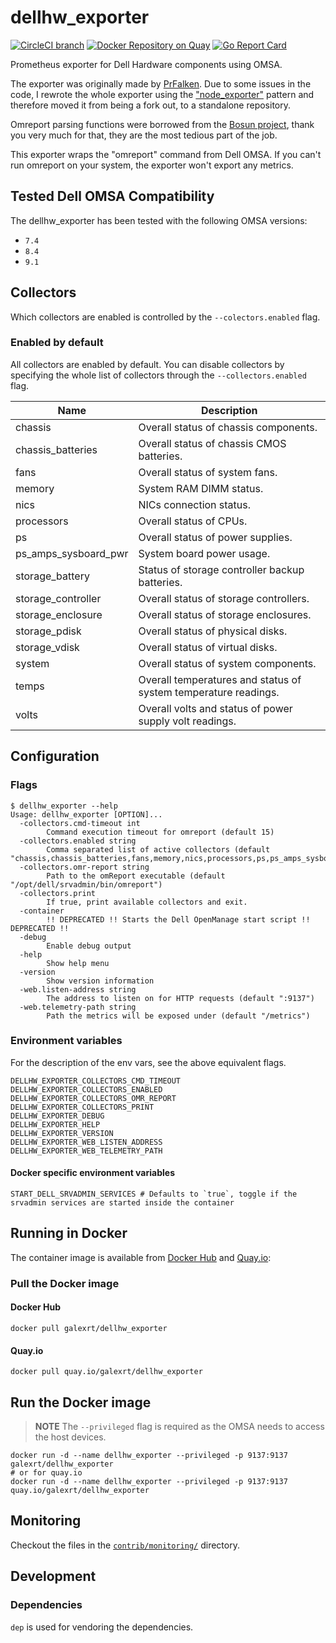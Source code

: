 # dellhw_exporter

[![CircleCI branch](https://img.shields.io/circleci/project/github/galexrt/dellhw_exporter/master.svg)]() [![Docker Repository on Quay](https://quay.io/repository/galexrt/dellhw_exporter/status "Docker Repository on Quay")](https://quay.io/repository/galexrt/dellhw_exporter) [![Go Report Card](https://goreportcard.com/badge/github.com/galexrt/dellhw_exporter)](https://goreportcard.com/report/github.com/galexrt/dellhw_exporter)

Prometheus exporter for Dell Hardware components using OMSA.

The exporter was originally made by [PrFalken](https://github.com/PrFalken). Due to some issues in the code, I rewrote the whole exporter using the ["node_exporter"](https://github.com/prometheus/node_exporter) pattern and therefore moved it from being a fork out, to a standalone repository.

Omreport parsing functions were borrowed from the [Bosun project](https://github.com/bosun-monitor/bosun/blob/master/cmd/scollector/collectors/dell_hw.go), thank you very much for that, they are the most tedious part of the job.

This exporter wraps the "omreport" command from Dell OMSA. If you can't run omreport on your system, the exporter won't export any metrics.

## Tested Dell OMSA Compatibility

The dellhw_exporter has been tested with the following OMSA versions:

* `7.4`
* `8.4`
* `9.1`

## Collectors

Which collectors are enabled is controlled by the `--colectors.enabled` flag.

### Enabled by default

All collectors are enabled by default. You can disable collectors by specifying the whole list of collectors through the `--collectors.enabled` flag.

| Name                 | Description                                                     |
| -------------------- | --------------------------------------------------------------- |
| chassis              | Overall status of chassis components.                           |
| chassis_batteries    | Overall status of chassis CMOS batteries.                       |
| fans                 | Overall status of system fans.                                  |
| memory               | System RAM DIMM status.                                         |
| nics                 | NICs connection status.                                         |
| processors           | Overall status of CPUs.                                         |
| ps                   | Overall status of power supplies.                               |
| ps_amps_sysboard_pwr | System board power usage.                                       |
| storage_battery      | Status of storage controller backup batteries.                  |
| storage_controller   | Overall status of storage controllers.                          |
| storage_enclosure    | Overall status of storage enclosures.                           |
| storage_pdisk        | Overall status of physical disks.                               |
| storage_vdisk        | Overall status of virtual disks.                                |
| system               | Overall status of system components.                            |
| temps                | Overall temperatures and status of system temperature readings. |
| volts                | Overall volts and status of power supply volt readings.         |

## Configuration

### Flags

```cosnole
$ dellhw_exporter --help
Usage: dellhw_exporter [OPTION]...
  -collectors.cmd-timeout int
    	Command execution timeout for omreport (default 15)
  -collectors.enabled string
    	Comma separated list of active collectors (default "chassis,chassis_batteries,fans,memory,nics,processors,ps,ps_amps_sysboard_pwr,storage_battery,storage_controller,storage_enclosure,storage_pdisk,storage_vdisk,system,temps,volts")
  -collectors.omr-report string
    	Path to the omReport executable (default "/opt/dell/srvadmin/bin/omreport")
  -collectors.print
    	If true, print available collectors and exit.
  -container
    	!! DEPRECATED !! Starts the Dell OpenManage start script !! DEPRECATED !!
  -debug
    	Enable debug output
  -help
    	Show help menu
  -version
    	Show version information
  -web.listen-address string
    	The address to listen on for HTTP requests (default ":9137")
  -web.telemetry-path string
    	Path the metrics will be exposed under (default "/metrics")
```

### Environment variables

For the description of the env vars, see the above equivalent flags.

```console
DELLHW_EXPORTER_COLLECTORS_CMD_TIMEOUT
DELLHW_EXPORTER_COLLECTORS_ENABLED
DELLHW_EXPORTER_COLLECTORS_OMR_REPORT
DELLHW_EXPORTER_COLLECTORS_PRINT
DELLHW_EXPORTER_DEBUG
DELLHW_EXPORTER_HELP
DELLHW_EXPORTER_VERSION
DELLHW_EXPORTER_WEB_LISTEN_ADDRESS
DELLHW_EXPORTER_WEB_TELEMETRY_PATH
```

#### Docker specific environment variables

```console
START_DELL_SRVADMIN_SERVICES # Defaults to `true`, toggle if the srvadmin services are started inside the container
```

## Running in Docker

The container image is available from [Docker Hub](https://hub.docker.com/) and [Quay.io](https://quay.io/):

### Pull the Docker image

#### Docker Hub

```console
docker pull galexrt/dellhw_exporter
```

#### Quay.io

```console
docker pull quay.io/galexrt/dellhw_exporter
```

## Run the Docker image

> **NOTE** The `--privileged` flag is required as the OMSA needs to access the host devices.

```console
docker run -d --name dellhw_exporter --privileged -p 9137:9137 galexrt/dellhw_exporter
# or for quay.io
docker run -d --name dellhw_exporter --privileged -p 9137:9137 quay.io/galexrt/dellhw_exporter
```

## Monitoring

Checkout the files in the [`contrib/monitoring/`](contrib/monitoring/) directory.

## Development

### Dependencies

`dep` is used for vendoring the dependencies.
